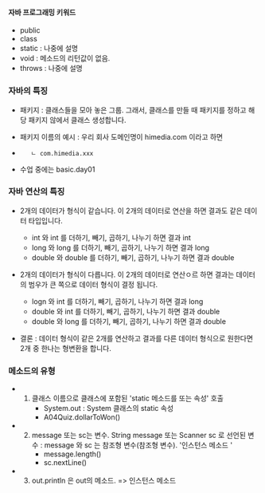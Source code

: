 
#### 자바 프로그래밍 키워드 

- public 
- class
- static : 나중에 설명
- void : 메소드의 리턴값이 없음.
- throws : 나중에 설명

### 자바의 특징 

- 패키지 : 클래스들을 모아 놓은 그룹. 그래서, 클래스를 만들 때 패키지를
정하고 해당 패키지 않에서 클래스 생성합니다.

+ 패키지 이름의 예시 : 우리 회사 도메인명이 himedia.com 이라고 하면
+        ㄴ com.himedia.xxx
+ 수업 중에는 basic.day01


### 자바 연산의 특징 

- 2개의 데이터가 형식이 같습니다. 이 2개의 데이터로 연산을 하면 결과도 같은 
데이터 타입입니다. 
   + int 와 int 를 더하기, 빼기, 곱하기, 나누기 하면 결과 int 
   + long 와 long 를 더하기, 빼기, 곱하기, 나누기 하면 결과 long 
   + double 와 double 를 더하기, 빼기, 곱하기, 나누기 하면 결과 double 

- 2개의 데이터가 형식이 다릅니다. 이 2개의 데이터로 연산ㅇ르 하면 결과는 
데이터의 범우가 큰 쪽으로 데이터 형식이 결정 됩니다. 
   + logn 와 int 를 더하기, 빼기, 곱하기, 나누기 하면 결과 long 
   + double 와 int 를 더하기, 빼기, 곱하기, 나누기 하면 결과 double 
   + double 와 long 를 더하기, 빼기, 곱하기, 나누기 하면 결과 double 

- 결론 : 데이터 형식이 같은 2개를 연산하고 결과를 다른 데이터 형식으로 원한다면 
2개 중 한나는 형변환을 합니다. 


### 메소드의 유형

- 1. 클래스 이름으로  클래스에 포함된 'static 메소드를 또는 속성' 호출
       -  System.out  : System 클래스의 static 속성
       -  A04Quiz.dollarToWon()

- 2. message 또는 sc는 변수. String message 또는 Scanner sc 로 선언된 변수 
     : message 와 sc 는 참조형 변수(참조형 변수). '인스턴스 메소드 '
       - message.length()
       - sc.nextLine()

- 3. out.println 은 out의 메소드. => 인스턴스 메소드 